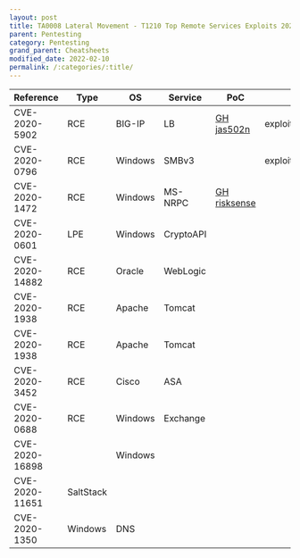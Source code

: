 ```yaml
---
layout: post
title: TA0008 Lateral Movement - T1210 Top Remote Services Exploits 2020
parent: Pentesting
category: Pentesting
grand_parent: Cheatsheets
modified_date: 2022-02-10
permalink: /:categories/:title/
---
```


<table class="sortable">
<col width="20%">
<col width="80%">
<thead>
<tr>
<th>Reference</th>
<th>Type</th>
<th>OS</th>
<th>Service</th>
<th>PoC</th>
<th><a href="https://github.com/rapid7/metasploit-framework/tree/master/modules/exploits">MSF Embedded</a></th>
<th>Nickname</th>
<th>MISC</th>
</tr>
</thead>
<tbody>
<tr>
	<td>CVE-2020-5902</td>
	<td>RCE</td>
	<td>BIG-IP</td>
	<td>LB</td>
	<td><a href="https://github.com/jas502n/CVE-2020-5902">GH jas502n</a></td>
	<td>exploit/linux/http/f5_bigip_tmui_rce</td>
	<td></td>
	<td></td>
</tr>
<tr>
	<td>CVE-2020-0796</td>
	<td>RCE</td>
	<td>Windows</td>
	<td>SMBv3</td>
	<td></td>
	<td>exploit/smbghost_privesc</td>
	<td>SMBGhost</td>
    <td>Disable security: Set-ItemProperty -Path "HKLM:\SYSTEM\CurrentControlSet\Services\LanmanServer\Parameters" DisableCompression -Type DWORD -Value 0 -Force</td>
</tr>
<tr>
	<td>CVE-2020-1472</td>
	<td>RCE</td>
	<td>Windows</td>
	<td>MS-NRPC</td>
	<td><a href="https://github.com/risksense/zerologon">GH risksense</a></td>
	<td></td>
	<td>Zerologon</td>
    <td></td>
</tr>
<tr>
	<td>CVE-2020-0601</td>
	<td>LPE</td>
	<td>Windows</td>
	<td>CryptoAPI</td>
    <td></td>
	<td></td>
	<td>CurveBall</td>
    <td></td>
</tr>
<tr>
	<td>CVE-2020-14882</td>
	<td>RCE</td>
	<td>Oracle</td>
	<td>WebLogic</td>
    <td></td>
	<td></td>
	<td></td>
    <td></td>
</tr>
<tr>
	<td>CVE-2020-1938</td>
	<td>RCE</td>
	<td>Apache</td>
	<td>Tomcat</td>
    <td></td>
	<td></td>
	<td>GhostCat</td>
    <td></td>
</tr>
<tr>
	<td>CVE-2020-1938</td>
	<td>RCE</td>
	<td>Apache</td>
	<td>Tomcat</td>
    <td></td>
	<td></td>
	<td>GhostCat</td>
    <td></td>
</tr>
<tr>
	<td>CVE-2020-3452</td>
	<td>RCE</td>
	<td>Cisco</td>
	<td>ASA</td>
    <td></td>
	<td></td>
	<td></td>
    <td></td>
</tr>
<tr>
	<td>CVE-2020-0688</td>
	<td>RCE</td>
	<td>Windows</td>
	<td>Exchange</td>
    <td></td>
	<td></td>
	<td></td>
    <td></td>
</tr>
<tr>
	<td>CVE-2020-16898</td>
	<td></td>
	<td>Windows</td>
	<td></td>
    <td></td>
	<td></td>
	<td>Bad Neighor</td>
    <td></td>
</tr>
<tr>
	<td>CVE-2020-11651</td>
	<td>SaltStack</td>
	<td></td>
	<td></td>
    <td></td>
	<td></td>
	<td></td>
    <td></td>
</tr>
<tr>
	<td>CVE-2020-1350</td>
	<td>Windows</td>
	<td>DNS</td>
	<td></td>
    <td></td>
	<td></td>
	<td>SIGRed</td>
    <td></td>
</tr>

</tbody>

</table>
<link href="/sortable.css" rel="stylesheet" />
<script src="/sortable.js"></script>
